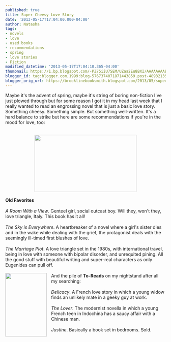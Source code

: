 ```yaml
---
published: true
title: Super Cheesy Love Story
date: '2013-05-17T17:04:00.000-04:00'
author: Natasha
tags:
- novels
- love
- used books
- recommendations
- spring
- love stories
- Fiction
modified_datetime: '2013-05-17T17:04:10.365-04:00'
thumbnail: https://1.bp.blogspot.com/-PZ75iiU7SEM/UZaa2Eu8BXI/AAAAAAAABQ8/f5YJuymkRvo/s72-c/roomwithaview.jpg
blogger_id: tag:blogger.com,1999:blog-5767374071871443859.post-489321359617378797
blogger_orig_url: https://brooklinebooksmith.blogspot.com/2013/05/super-cheesy-love-story.html
---
```


Maybe it's the advent of spring, maybe it's string of boring non-fiction I've just plowed through but for some reason I got it in my head last week that I really wanted to read an engrossing novel that is just a basic love story. Something cheesy. Something simple. But something well-written. It's a hard balance to strike but here are some recommendations if you're in the mood for love, too:<br /><br /><div class="separator" style="clear: both; text-align: center;"><a href="https://1.bp.blogspot.com/-PZ75iiU7SEM/UZaa2Eu8BXI/AAAAAAAABQ8/f5YJuymkRvo/s1600/roomwithaview.jpg" imageanchor="1" style="margin-left: 1em; margin-right: 1em;"><img border="0" height="180" src="https://1.bp.blogspot.com/-PZ75iiU7SEM/UZaa2Eu8BXI/AAAAAAAABQ8/f5YJuymkRvo/s320/roomwithaview.jpg" width="320" /></a></div><br /><b>Old Favorites</b><br /><br /><i>A Room With a View</i>. Genteel girl, social outcast boy. Will they, won't they, love triangle, Italy. This book has it all!<br /><br /><i>The Sky is Everywhere</i>. A heartbreaker of a novel where a girl's sister dies and in the wake while dealing with the grief, the protagonist deals with the seemingly ill-timed first blushes of love.<br /><br /><i>The Marriage Plot</i>. A love triangle set in the 1980s, with international travel, being in love with someone with bipolar disorder, and unrequited pining. All the good stuff with beautiful writing and super-real characters as only Eugenides can pull off.<br /><br /><div class="separator" style="clear: both; text-align: center;"><a href="https://1.bp.blogspot.com/-4d-DiXh8w3U/UZaaqgW03vI/AAAAAAAABQ0/JUhgXQVk9Wg/s1600/blue,book,cover,green,ilustration,red-f272605dcc5d242fdf2d3cdbb83e4ba1_h.jpg" imageanchor="1" style="clear: left; float: left; margin-bottom: 1em; margin-right: 1em;"><img border="0" height="200" src="https://1.bp.blogspot.com/-4d-DiXh8w3U/UZaaqgW03vI/AAAAAAAABQ0/JUhgXQVk9Wg/s200/blue,book,cover,green,ilustration,red-f272605dcc5d242fdf2d3cdbb83e4ba1_h.jpg" width="130" /></a></div>And the pile of <b>To-Reads</b> on my nightstand after all my searching:<br /><br /><i>Delicacy</i>. A French love story in which a young widow finds an unlikely mate in a geeky guy at work.<br /><br /><i>The Lover</i>. The modernist novella in which a young French teen in Indochina has a saucy affair with a Chinese man.<br /><br /><i>Justine</i>. Basically a book set in bedrooms. Sold.<br /><br />